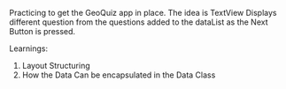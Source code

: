 Practicing to get the GeoQuiz app in place. The idea is TextView Displays different question from the questions added to the dataList as the Next Button is pressed. 

Learnings:
1. Layout Structuring
2. How the Data Can be encapsulated in the Data Class
